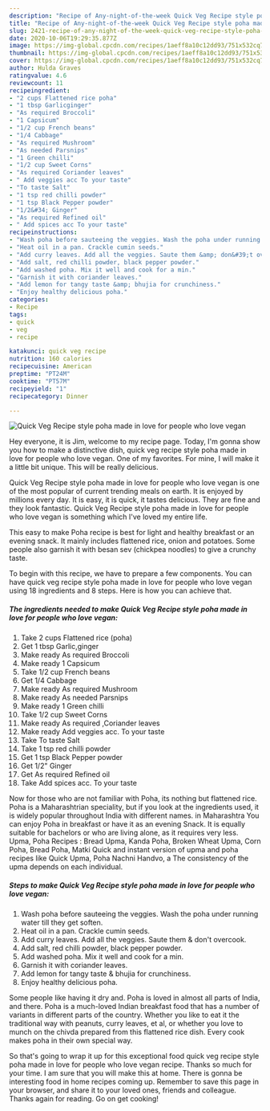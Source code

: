 ```yaml
---
description: "Recipe of Any-night-of-the-week Quick Veg Recipe style poha made in love for people who love vegan"
title: "Recipe of Any-night-of-the-week Quick Veg Recipe style poha made in love for people who love vegan"
slug: 2421-recipe-of-any-night-of-the-week-quick-veg-recipe-style-poha-made-in-love-for-people-who-love-vegan
date: 2020-10-06T19:29:35.877Z
image: https://img-global.cpcdn.com/recipes/1aeff8a10c12dd93/751x532cq70/quick-veg-recipe-style-poha-made-in-love-for-people-who-love-vegan-recipe-main-photo.jpg
thumbnail: https://img-global.cpcdn.com/recipes/1aeff8a10c12dd93/751x532cq70/quick-veg-recipe-style-poha-made-in-love-for-people-who-love-vegan-recipe-main-photo.jpg
cover: https://img-global.cpcdn.com/recipes/1aeff8a10c12dd93/751x532cq70/quick-veg-recipe-style-poha-made-in-love-for-people-who-love-vegan-recipe-main-photo.jpg
author: Hulda Graves
ratingvalue: 4.6
reviewcount: 11
recipeingredient:
- "2 cups Flattened rice poha"
- "1 tbsp Garlicginger"
- "As required Broccoli"
- "1 Capsicum"
- "1/2 cup French beans"
- "1/4 Cabbage"
- "As required Mushroom"
- "As needed Parsnips"
- "1 Green chilli"
- "1/2 cup Sweet Corns"
- "As required Coriander leaves"
- " Add veggies acc To your taste"
- "To taste Salt"
- "1 tsp red chilli powder"
- "1 tsp Black Pepper powder"
- "1/2&#34; Ginger"
- "As required Refined oil"
- " Add spices acc To your taste"
recipeinstructions:
- "Wash poha before sauteeing the veggies. Wash the poha under running water till they get soften."
- "Heat oil in a pan. Crackle cumin seeds."
- "Add curry leaves. Add all the veggies. Saute them &amp; don&#39;t overcook."
- "Add salt, red chilli powder, black pepper powder."
- "Add washed poha. Mix it well and cook for a min."
- "Garnish it with coriander leaves."
- "Add lemon for tangy taste &amp; bhujia for crunchiness."
- "Enjoy healthy delicious poha."
categories:
- Recipe
tags:
- quick
- veg
- recipe

katakunci: quick veg recipe 
nutrition: 160 calories
recipecuisine: American
preptime: "PT24M"
cooktime: "PT57M"
recipeyield: "1"
recipecategory: Dinner

---
```



![Quick Veg Recipe style poha made in love for people who love vegan](https://img-global.cpcdn.com/recipes/1aeff8a10c12dd93/751x532cq70/quick-veg-recipe-style-poha-made-in-love-for-people-who-love-vegan-recipe-main-photo.jpg)

Hey everyone, it is Jim, welcome to my recipe page. Today, I'm gonna show you how to make a distinctive dish, quick veg recipe style poha made in love for people who love vegan. One of my favorites. For mine, I will make it a little bit unique. This will be really delicious.

Quick Veg Recipe style poha made in love for people who love vegan is one of the most popular of current trending meals on earth. It is enjoyed by millions every day. It is easy, it is quick, it tastes delicious. They are fine and they look fantastic. Quick Veg Recipe style poha made in love for people who love vegan is something which I've loved my entire life.

This easy to make Poha recipe is best for light and healthy breakfast or an evening snack. It mainly includes flattened rice, onion and potatoes. Some people also garnish it with besan sev (chickpea noodles) to give a crunchy taste.


To begin with this recipe, we have to prepare a few components. You can have quick veg recipe style poha made in love for people who love vegan using 18 ingredients and 8 steps. Here is how you can achieve that.

<!--inarticleads1-->

##### The ingredients needed to make Quick Veg Recipe style poha made in love for people who love vegan:

1. Take 2 cups Flattened rice (poha)
1. Get 1 tbsp Garlic,ginger
1. Make ready As required Broccoli
1. Make ready 1 Capsicum
1. Take 1/2 cup French beans
1. Get 1/4 Cabbage
1. Make ready As required Mushroom
1. Make ready As needed Parsnips
1. Make ready 1 Green chilli
1. Take 1/2 cup Sweet Corns
1. Make ready As required ,Coriander leaves
1. Make ready  Add veggies acc. To your taste
1. Take To taste Salt
1. Take 1 tsp red chilli powder
1. Get 1 tsp Black Pepper powder
1. Get 1/2&#34; Ginger
1. Get As required Refined oil
1. Take  Add spices acc. To your taste


Now for those who are not familiar with Poha, its nothing but flattened rice. Poha is a Maharashtrian speciality, but if you look at the ingredients used, it is widely popular throughout India with different names. in Maharashtra You can enjoy Poha in breakfast or have it as an evening Snack. It is equally suitable for bachelors or who are living alone, as it requires very less. Upma, Poha Recipes : Bread Upma, Kanda Poha, Broken Wheat Upma, Corn Poha, Bread Poha, Matki Quick and instant version of upma and poha recipes like Quick Upma, Poha Nachni Handvo, a The consistency of the upma depends on each individual. 

<!--inarticleads2-->

##### Steps to make Quick Veg Recipe style poha made in love for people who love vegan:

1. Wash poha before sauteeing the veggies. Wash the poha under running water till they get soften.
1. Heat oil in a pan. Crackle cumin seeds.
1. Add curry leaves. Add all the veggies. Saute them &amp; don&#39;t overcook.
1. Add salt, red chilli powder, black pepper powder.
1. Add washed poha. Mix it well and cook for a min.
1. Garnish it with coriander leaves.
1. Add lemon for tangy taste &amp; bhujia for crunchiness.
1. Enjoy healthy delicious poha.


Some people like having it dry and. Poha is loved in almost all parts of India, and there. Poha is a much-loved Indian breakfast food that has a number of variants in different parts of the country. Whether you like to eat it the traditional way with peanuts, curry leaves, et al, or whether you love to munch on the chivda prepared from this flattened rice dish. Every cook makes poha in their own special way. 

So that's going to wrap it up for this exceptional food quick veg recipe style poha made in love for people who love vegan recipe. Thanks so much for your time. I am sure that you will make this at home. There is gonna be interesting food in home recipes coming up. Remember to save this page in your browser, and share it to your loved ones, friends and colleague. Thanks again for reading. Go on get cooking!
